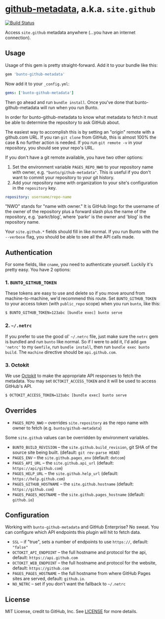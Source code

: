 [github-metadata](https://rubygems.org/gems/bunto-github-metadata), a.k.a. `site.github`
=====================================

[![Build Status](https://travis-ci.org/bunto/github-metadata.svg?branch=master)](https://travis-ci.org/bunto/github-metadata)

Access `site.github` metadata anywhere (...you have an internet connection).

## Usage

Usage of this gem is pretty straight-forward. Add it to your bundle like this:

```ruby
gem 'bunto-github-metadata'
```

Now add it to your `_config.yml`:

```yaml
gems: ['bunto-github-metadata']
```

Then go ahead and run `bundle install`. Once you've done that bunto-github-metadata will run when you run Bunto.

In order for bunto-github-metadata to know what metadata to fetch it must
be able to determine the repository to ask GitHub about.

The easiest way to accomplish this is by setting an "origin" remote with a
github.com URL. If you ran `git clone` from GitHub, this is almost 100% the
case & no further action is needed. If you run `git remote -v` in your
repository, you should see your repo's URL.

If you don't have a git remote available, you have two other options:

1. Set the environment variable `PAGES_REPO_NWO` to your repository name
   with owner, e.g. `"bunto/github-metadata"`. This is useful if you don't
   want to commit your repository to your git history.
2. Add your repository name with organization to your site's configuration
   in the `repository` key.

```yaml
repository: username/repo-name
```

"NWO" stands for "name with owner." It is GitHub lingo for the username of
the owner of the repository plus a forward slash plus the name of the
repository, e.g. 'parkr/blog', where 'parkr' is the owner and 'blog' is the
repository name.

Your `site.github.*` fields should fill in like normal. If you run Bunto
with the `--verbose` flag, you should be able to see all the API calls
made.

## Authentication

For some fields, like `cname`, you need to authenticate yourself. Luckily it's pretty easy. You have 2 options:

### 1. `BUNTO_GITHUB_TOKEN`

These tokens are easy to use and delete so if you move around from machine-to-machine, we'd recommend this route. Set `BUNTO_GITHUB_TOKEN` to your access token (with `public_repo` scope) when you run `bunto`, like this:

```bash
$ BUNTO_GITHUB_TOKEN=123abc [bundle exec] bunto serve
```

### 2. `~/.netrc`

If you prefer to use the good ol' `~/.netrc` file, just make sure the `netrc` gem is bundled and run `bunto` like normal. So if I were to add it, I'd add `gem 'netrc'` to my `Gemfile`, run `bundle install`, then run `bundle exec bunto build`. The `machine` directive should be `api.github.com`.

### 3. Octokit

We use [Octokit](https://github.com/octokit/octokit.rb) to make the appropriate API responses to fetch the metadata. You may set `OCTOKIT_ACCESS_TOKEN` and it will be used to access GitHub's API.

```bash
$ OCTOKIT_ACCESS_TOKEN=123abc [bundle exec] bunto serve
```

## Overrides

- `PAGES_REPO_NWO` – overrides `site.repository` as the repo name with owner to fetch (e.g. `bunto/github-metadata`)

Some `site.github` values can be overridden by environment variables.

- `BUNTO_BUILD_REVISION` – the `site.github.build_revision`, git SHA of the source site being built. (default: `git rev-parse HEAD`)
- `PAGES_ENV` – the `site.github.pages_env` (default: `dotcom`)
- `PAGES_API_URL` – the `site.github.api_url` (default: `https://api/github.com`)
- `PAGES_HELP_URL` – the `site.github.help_url` (default: `https://help.github.com`)
- `PAGES_GITHUB_HOSTNAME` – the `site.github.hostname` (default: `https://github.com`)
- `PAGES_PAGES_HOSTNAME` – the `site.github.pages_hostname` (default: `github.io`)

## Configuration

Working with `bunto-github-metadata` and GitHub Enterprise? No sweat. You can configure which API endpoints this plugin will hit to fetch data.

- `SSL` – if "true", sets a number of endpoints to use `https://`, default: `"false"`
- `OCTOKIT_API_ENDPOINT` – the full hostname and protocol for the api, default: `https://api.github.com`
- `OCTOKIT_WEB_ENDPOINT` – the full hostname and protocol for the website, default: `https://github.com`
- `PAGES_PAGES_HOSTNAME` – the full hostname from where GitHub Pages sites are served, default: `github.io`.
- `NO_NETRC` – set if you don't want the fallback to `~/.netrc`

## License

MIT License, credit to GitHub, Inc. See [LICENSE](LICENSE) for more details.
